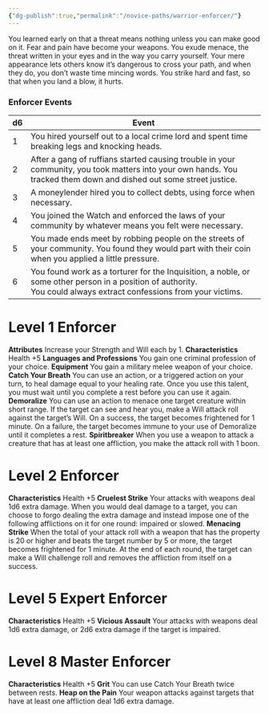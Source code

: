 ```yaml
---
{"dg-publish":true,"permalink":"/novice-paths/warrior-enforcer/"}
---
```


You learned early on that a threat means nothing unless you can make good on it. Fear and pain have become your weapons. You exude menace, the threat written in your eyes and in the way you carry yourself. Your mere appearance lets others know it’s dangerous to cross your path, and when they do, you don’t waste time mincing words. You strike hard and fast, so that when you land a blow, it hurts.
### Enforcer Events

| d6  | Event                                                                                                                                                                  |
| --- | ---------------------------------------------------------------------------------------------------------------------------------------------------------------------- |
| 1   | You hired yourself out to a local crime lord and spent time breaking legs and knocking heads.                                                                          |
| 2   | After a gang of ruffians started causing trouble in your community, you took matters into your own hands. You tracked them down and dished out some street justice.    |
| 3   | A moneylender hired you to collect debts, using force when necessary.                                                                                                  |
| 4   | You joined the Watch and enforced the laws of your community by whatever means you felt were necessary.                                                                |
| 5   | You made ends meet by robbing people on the streets of your community. You found they would part with their coin when you applied a little pressure.                   |
| 6   | You found work as a torturer for the Inquisition, a noble, or some other person in a position of authority.<br>You could always extract confessions from your victims. |
# Level 1 Enforcer
**Attributes** Increase your Strength and Will each by 1.
**Characteristics** Health +5
**Languages and Professions** You gain one criminal profession of your choice.
**Equipment** You gain a military melee weapon of your choice.
**Catch Your Breath** You can use an action, or a triggered action on your turn, to heal damage equal to your healing rate. Once you use this talent, you must wait until you complete a rest before you can use it again.
**Demoralize** You can use an action to menace one target creature within short range. If the target can see and hear you, make a Will attack roll against the target’s Will. On a success, the target becomes frightened for 1 minute.
On a failure, the target becomes immune to your use of Demoralize until it completes a rest.
**Spiritbreaker** When you use a weapon to attack a creature that has at least one affliction, you make the attack roll with 1 boon.
# Level 2 Enforcer
**Characteristics** Health +5
**Cruelest Strike** Your attacks with weapons deal 1d6 extra damage. When you would deal damage to a target, you can choose to forgo dealing the extra damage and instead impose one of the following afflictions on it for one round: impaired or slowed.
**Menacing Strike** When the total of your attack roll with a weapon that has the property is 20 or higher and beats the target number by 5 or more, the target becomes frightened for 1 minute.
At the end of each round, the target can make a Will challenge roll and removes the affliction from itself on a success.
# Level 5 Expert Enforcer
**Characteristics** Health +5
**Vicious Assault** Your attacks with weapons deal 1d6 extra damage, or 2d6 extra damage if the target is impaired.
# Level 8 Master Enforcer
**Characteristics** Health +5
**Grit** You can use Catch Your Breath twice between rests.
**Heap on the Pain** Your weapon attacks against targets that have at least one affliction deal 1d6 extra damage.
